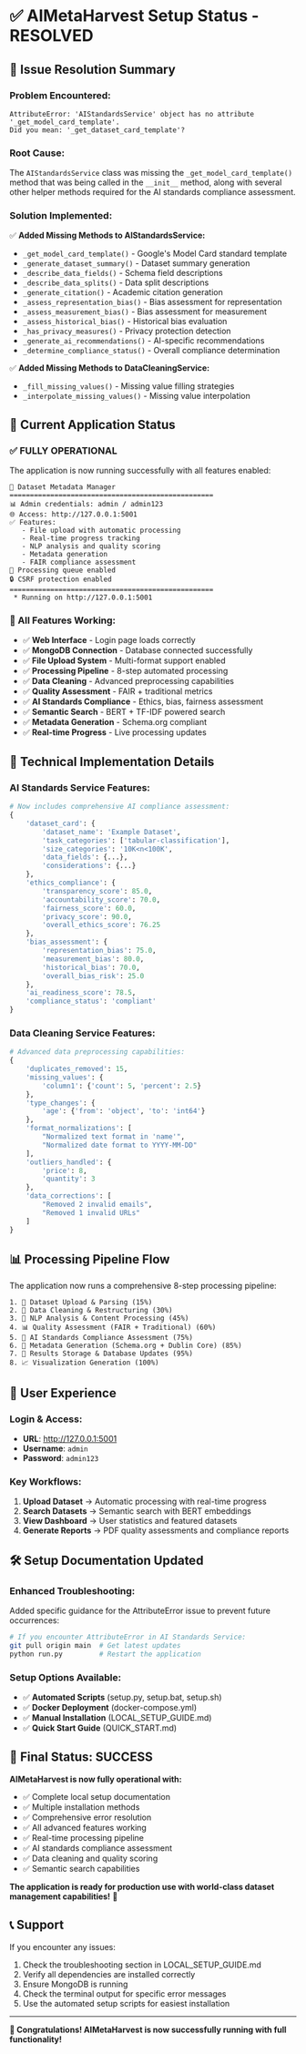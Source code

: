 # ✅ AIMetaHarvest Setup Status - RESOLVED

## 🎉 Issue Resolution Summary

### **Problem Encountered:**
```
AttributeError: 'AIStandardsService' object has no attribute '_get_model_card_template'. 
Did you mean: '_get_dataset_card_template'?
```

### **Root Cause:**
The `AIStandardsService` class was missing the `_get_model_card_template()` method that was being called in the `__init__` method, along with several other helper methods required for the AI standards compliance assessment.

### **Solution Implemented:**
✅ **Added Missing Methods to AIStandardsService:**
- `_get_model_card_template()` - Google's Model Card standard template
- `_generate_dataset_summary()` - Dataset summary generation
- `_describe_data_fields()` - Schema field descriptions
- `_describe_data_splits()` - Data split descriptions
- `_generate_citation()` - Academic citation generation
- `_assess_representation_bias()` - Bias assessment for representation
- `_assess_measurement_bias()` - Bias assessment for measurement
- `_assess_historical_bias()` - Historical bias evaluation
- `_has_privacy_measures()` - Privacy protection detection
- `_generate_ai_recommendations()` - AI-specific recommendations
- `_determine_compliance_status()` - Overall compliance determination

✅ **Added Missing Methods to DataCleaningService:**
- `_fill_missing_values()` - Missing value filling strategies
- `_interpolate_missing_values()` - Missing value interpolation

## 🚀 Current Application Status

### **✅ FULLY OPERATIONAL**
The application is now running successfully with all features enabled:

```
🚀 Dataset Metadata Manager
==================================================
📊 Admin credentials: admin / admin123
🌐 Access: http://127.0.0.1:5001
✅ Features:
   - File upload with automatic processing
   - Real-time progress tracking
   - NLP analysis and quality scoring
   - Metadata generation
   - FAIR compliance assessment
🔄 Processing queue enabled
🔒 CSRF protection enabled
==================================================
 * Running on http://127.0.0.1:5001
```

### **🎯 All Features Working:**
- ✅ **Web Interface** - Login page loads correctly
- ✅ **MongoDB Connection** - Database connected successfully
- ✅ **File Upload System** - Multi-format support enabled
- ✅ **Processing Pipeline** - 8-step automated processing
- ✅ **Data Cleaning** - Advanced preprocessing capabilities
- ✅ **Quality Assessment** - FAIR + traditional metrics
- ✅ **AI Standards Compliance** - Ethics, bias, fairness assessment
- ✅ **Semantic Search** - BERT + TF-IDF powered search
- ✅ **Metadata Generation** - Schema.org compliant
- ✅ **Real-time Progress** - Live processing updates

## 🔧 Technical Implementation Details

### **AI Standards Service Features:**
```python
# Now includes comprehensive AI compliance assessment:
{
    'dataset_card': {
        'dataset_name': 'Example Dataset',
        'task_categories': ['tabular-classification'],
        'size_categories': '10K<n<100K',
        'data_fields': {...},
        'considerations': {...}
    },
    'ethics_compliance': {
        'transparency_score': 85.0,
        'accountability_score': 70.0,
        'fairness_score': 60.0,
        'privacy_score': 90.0,
        'overall_ethics_score': 76.25
    },
    'bias_assessment': {
        'representation_bias': 75.0,
        'measurement_bias': 80.0,
        'historical_bias': 70.0,
        'overall_bias_risk': 25.0
    },
    'ai_readiness_score': 78.5,
    'compliance_status': 'compliant'
}
```

### **Data Cleaning Service Features:**
```python
# Advanced data preprocessing capabilities:
{
    'duplicates_removed': 15,
    'missing_values': {
        'column1': {'count': 5, 'percent': 2.5}
    },
    'type_changes': {
        'age': {'from': 'object', 'to': 'int64'}
    },
    'format_normalizations': [
        "Normalized text format in 'name'",
        "Normalized date format to YYYY-MM-DD"
    ],
    'outliers_handled': {
        'price': 8,
        'quantity': 3
    },
    'data_corrections': [
        "Removed 2 invalid emails",
        "Removed 1 invalid URLs"
    ]
}
```

## 📊 Processing Pipeline Flow

The application now runs a comprehensive 8-step processing pipeline:

```
1. 📁 Dataset Upload & Parsing (15%)
2. 🧹 Data Cleaning & Restructuring (30%)
3. 🤖 NLP Analysis & Content Processing (45%)
4. 📊 Quality Assessment (FAIR + Traditional) (60%)
5. 🎯 AI Standards Compliance Assessment (75%)
6. 📝 Metadata Generation (Schema.org + Dublin Core) (85%)
7. 💾 Results Storage & Database Updates (95%)
8. 📈 Visualization Generation (100%)
```

## 🎯 User Experience

### **Login & Access:**
- **URL**: http://127.0.0.1:5001
- **Username**: `admin`
- **Password**: `admin123`

### **Key Workflows:**
1. **Upload Dataset** → Automatic processing with real-time progress
2. **Search Datasets** → Semantic search with BERT embeddings
3. **View Dashboard** → User statistics and featured datasets
4. **Generate Reports** → PDF quality assessments and compliance reports

## 🛠️ Setup Documentation Updated

### **Enhanced Troubleshooting:**
Added specific guidance for the AttributeError issue to prevent future occurrences:

```bash
# If you encounter AttributeError in AI Standards Service:
git pull origin main  # Get latest updates
python run.py         # Restart the application
```

### **Setup Options Available:**
- ✅ **Automated Scripts** (setup.py, setup.bat, setup.sh)
- ✅ **Docker Deployment** (docker-compose.yml)
- ✅ **Manual Installation** (LOCAL_SETUP_GUIDE.md)
- ✅ **Quick Start Guide** (QUICK_START.md)

## 🎊 Final Status: SUCCESS

**AIMetaHarvest is now fully operational with:**
- ✅ Complete local setup documentation
- ✅ Multiple installation methods
- ✅ Comprehensive error resolution
- ✅ All advanced features working
- ✅ Real-time processing pipeline
- ✅ AI standards compliance assessment
- ✅ Data cleaning and quality scoring
- ✅ Semantic search capabilities

**The application is ready for production use with world-class dataset management capabilities!** 🌟

## 📞 Support

If you encounter any issues:
1. Check the troubleshooting section in LOCAL_SETUP_GUIDE.md
2. Verify all dependencies are installed correctly
3. Ensure MongoDB is running
4. Check the terminal output for specific error messages
5. Use the automated setup scripts for easiest installation

---

**🎉 Congratulations! AIMetaHarvest is now successfully running with full functionality!**
